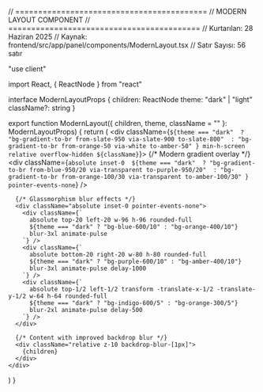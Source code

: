 // ==========================================
// MODERN LAYOUT COMPONENT
// ==========================================
// Kurtarılan: 28 Haziran 2025
// Kaynak: frontend/src/app/panel/components/ModernLayout.tsx
// Satır Sayısı: 56 satır

"use client"

import React, { ReactNode } from "react"

interface ModernLayoutProps {
  children: ReactNode
  theme: "dark" | "light"
  className?: string
}

export function ModernLayout({ children, theme, className = "" }: ModernLayoutProps) {
  return (
    <div className={`
      ${theme === "dark" 
        ? "bg-gradient-to-br from-slate-950 via-slate-900 to-slate-800" 
        : "bg-gradient-to-br from-orange-50 via-white to-amber-50"
      }
      min-h-screen relative overflow-hidden
      ${className}
    `}>
      {/* Modern gradient overlay */}
      <div className={`
        absolute inset-0 
        ${theme === "dark" 
          ? "bg-gradient-to-br from-blue-950/20 via-transparent to-purple-950/20" 
          : "bg-gradient-to-br from-orange-100/30 via-transparent to-amber-100/30"
        }
        pointer-events-none
      `} />
      
      {/* Glassmorphism blur effects */}
      <div className="absolute inset-0 pointer-events-none">
        <div className={`
          absolute top-20 left-20 w-96 h-96 rounded-full 
          ${theme === "dark" ? "bg-blue-600/10" : "bg-orange-400/10"}
          blur-3xl animate-pulse
        `} />
        <div className={`
          absolute bottom-20 right-20 w-80 h-80 rounded-full 
          ${theme === "dark" ? "bg-purple-600/10" : "bg-amber-400/10"}
          blur-3xl animate-pulse delay-1000
        `} />
        <div className={`
          absolute top-1/2 left-1/2 transform -translate-x-1/2 -translate-y-1/2 w-64 h-64 rounded-full 
          ${theme === "dark" ? "bg-indigo-600/5" : "bg-orange-300/5"}
          blur-2xl animate-pulse delay-500
        `} />
      </div>

      {/* Content with improved backdrop blur */}
      <div className="relative z-10 backdrop-blur-[1px]">
        {children}
      </div>
    </div>
  )
} 